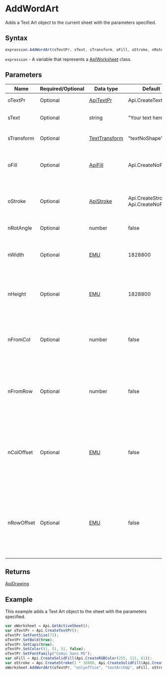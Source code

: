 # AddWordArt

Adds a Text Art object to the current sheet with the parameters specified.

## Syntax

```javascript
expression.AddWordArt(oTextPr, sText, sTransform, oFill, oStroke, nRotAngle, nWidth, nHeight, nFromCol, nFromRow, nColOffset, nRowOffset);
```

`expression` - A variable that represents a [ApiWorksheet](../ApiWorksheet.md) class.

## Parameters

| **Name** | **Required/Optional** | **Data type** | **Default** | **Description** |
| ------------- | ------------- | ------------- | ------------- | ------------- |
| oTextPr | Optional | [ApiTextPr](../../ApiTextPr/ApiTextPr.md) | Api.CreateTextPr() | The text properties. |
| sText | Optional | string | "Your text here" | The text for the Text Art object. |
| sTransform | Optional | [TextTransform](../../Enumeration/TextTransform.md) | "textNoShape" | Text transform type. |
| oFill | Optional | [ApiFill](../../ApiFill/ApiFill.md) | Api.CreateNoFill() | The color or pattern used to fill the Text Art object. |
| oStroke | Optional | [ApiStroke](../../ApiStroke/ApiStroke.md) | Api.CreateStroke(0, Api.CreateNoFill()) | The stroke used to create the Text Art object shadow. |
| nRotAngle | Optional | number | false | Rotation angle. |
| nWidth | Optional | [EMU](../../Enumeration/EMU.md) | 1828800 | The Text Art width measured in English measure units. |
| nHeight | Optional | [EMU](../../Enumeration/EMU.md) | 1828800 | The Text Art heigth measured in English measure units. |
| nFromCol | Optional | number | false | The column number where the beginning of the Text Art object will be placed. |
| nFromRow | Optional | number | false | The row number where the beginning of the Text Art object will be placed. |
| nColOffset | Optional | [EMU](../../Enumeration/EMU.md) | false | The offset from the nFromCol column to the left part of the Text Art object measured in English measure units. |
| nRowOffset | Optional | [EMU](../../Enumeration/EMU.md) | false | The offset from the nFromRow row to the upper part of the Text Art object measured in English measure units. |

## Returns

[ApiDrawing](../../ApiDrawing/ApiDrawing.md)

## Example

This example adds a Text Art object to the sheet with the parameters specified.

```javascript
var oWorksheet = Api.GetActiveSheet();
var oTextPr = Api.CreateTextPr();
oTextPr.SetFontSize(72);
oTextPr.SetBold(true);
oTextPr.SetCaps(true);
oTextPr.SetColor(51, 51, 51, false);
oTextPr.SetFontFamily("Comic Sans MS");
var oFill = Api.CreateSolidFill(Api.CreateRGBColor(255, 111, 61));
var oStroke = Api.CreateStroke(1 * 36000, Api.CreateSolidFill(Api.CreateRGBColor(51, 51, 51)));
oWorksheet.AddWordArt(oTextPr, "onlyoffice", "textArchUp", oFill, oStroke, 0, 100 * 36000, 20 * 36000, 0, 2, 2 * 36000, 3 * 36000);
```
